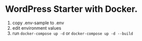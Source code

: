 # WordPress Starter with Docker.

1. copy .env-sample to .env
2. edit environment values
3. run ```docker-compose up -d``` or ```docker-compose up -d --build```